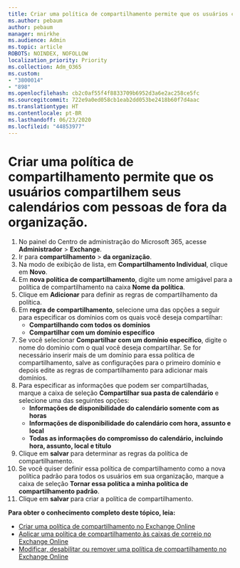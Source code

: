 ```yaml
---
title: Criar uma política de compartilhamento permite que os usuários compartilhem seus calendários com pessoas de fora da organização.
ms.author: pebaum
author: pebaum
manager: mnirkhe
ms.audience: Admin
ms.topic: article
ROBOTS: NOINDEX, NOFOLLOW
localization_priority: Priority
ms.collection: Adm_O365
ms.custom:
- "3800014"
- "898"
ms.openlocfilehash: cb2c0af55f4f8833709b6952d3a6e2ac258ce5fc
ms.sourcegitcommit: 722e9a0ed058cb1eab2dd053be2418b60f7d4aac
ms.translationtype: HT
ms.contentlocale: pt-BR
ms.lasthandoff: 06/23/2020
ms.locfileid: "44853977"
---
```

# <a name="create-a-sharing-policy-to-allow-your-users-to-share-their-calendar-with-people-outside-your-organization"></a>Criar uma política de compartilhamento permite que os usuários compartilhem seus calendários com pessoas de fora da organização.

1. No painel do Centro de administração do Microsoft 365, acesse **Administrador** > **Exchange**.
2. Ir para **compartilhamento** > **da organização**.
3. Na modo de exibição de lista, em **Compartilhamento Individual**, clique em **Novo**.
4. Em **nova política de compartilhamento**, digite um nome amigável para a política de compartilhamento na caixa **Nome da política**.
5. Clique em **Adicionar** para definir as regras de compartilhamento da política.
6. Em **regra de compartilhamento**, selecione uma das opções a seguir para especificar os domínios com os quais você deseja compartilhar:
    - **Compartilhando com todos os domínios**
    - **Compartilhar com um domínio específico**
8. Se você selecionar **Compartilhar com um domínio específico**, digite o nome do domínio com o qual você deseja compartilhar. Se for necessário inserir mais de um domínio para essa política de compartilhamento, salve as configurações para o primeiro domínio e depois edite as regras de compartilhamento para adicionar mais domínios.
9. Para especificar as informações que podem ser compartilhadas, marque a caixa de seleção **Compartilhar sua pasta de calendário** e selecione uma das seguintes opções:
    - **Informações de disponibilidade do calendário somente com as horas**
    - **Informações de disponibilidade do calendário com hora, assunto e local**
    - **Todas as informações do compromisso do calendário, incluindo hora, assunto, local e título**
11. Clique em **salvar** para determinar as regras da política de compartilhamento.
12. Se você quiser definir essa política de compartilhamento como a nova política padrão para todos os usuários em sua organização, marque a caixa de seleção **Tornar essa política a minha política de compartilhamento padrão**.
13. Clique em **salvar** para criar a política de compartilhamento.  

**Para obter o conhecimento completo deste tópico, leia:**

- [Criar uma política de compartilhamento no Exchange Online](https://docs.microsoft.com/exchange/sharing/sharing-policies/create-a-sharing-policy)
- [Aplicar uma política de compartilhamento às caixas de correio no Exchange Online](https://docs.microsoft.com/exchange/sharing/sharing-policies/apply-a-sharing-policy)
- [Modificar, desabilitar ou remover uma política de compartilhamento no Exchange Online](https://docs.microsoft.com/exchange/sharing/sharing-policies/modify-a-sharing-policy)
